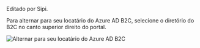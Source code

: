 Editado por Sipi.

Para alternar para seu locatário do Azure AD B2C, selecione o diretório do B2C no canto superior direito do portal.

![Alternar para seu locatário do Azure AD B2C](./media/active-directory-b2c-switch-b2c-tenant/switch-to-b2c-tenant.png)
